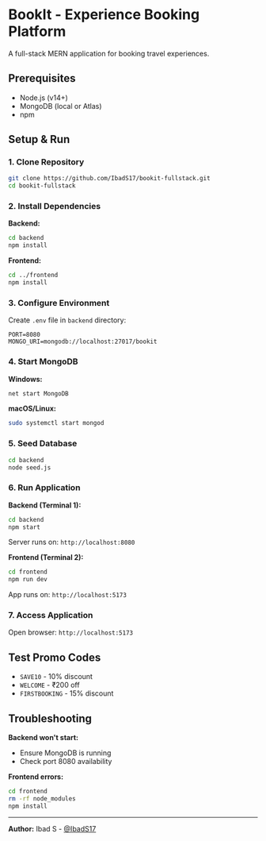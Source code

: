 # BookIt - Experience Booking Platform

A full-stack MERN application for booking travel experiences.

## Prerequisites

- Node.js (v14+)
- MongoDB (local or Atlas)
- npm

## Setup & Run

### 1. Clone Repository

```bash
git clone https://github.com/IbadS17/bookit-fullstack.git
cd bookit-fullstack
```

### 2. Install Dependencies

**Backend:**

```bash
cd backend
npm install
```

**Frontend:**

```bash
cd ../frontend
npm install
```

### 3. Configure Environment

Create `.env` file in `backend` directory:

```env
PORT=8080
MONGO_URI=mongodb://localhost:27017/bookit
```

### 4. Start MongoDB

**Windows:**

```bash
net start MongoDB
```

**macOS/Linux:**

```bash
sudo systemctl start mongod
```

### 5. Seed Database

```bash
cd backend
node seed.js
```

### 6. Run Application

**Backend (Terminal 1):**

```bash
cd backend
npm start
```

Server runs on: `http://localhost:8080`

**Frontend (Terminal 2):**

```bash
cd frontend
npm run dev
```

App runs on: `http://localhost:5173`

### 7. Access Application

Open browser: `http://localhost:5173`

## Test Promo Codes

- `SAVE10` - 10% discount
- `WELCOME` - ₹200 off
- `FIRSTBOOKING` - 15% discount

## Troubleshooting

**Backend won't start:**

- Ensure MongoDB is running
- Check port 8080 availability

**Frontend errors:**

```bash
cd frontend
rm -rf node_modules
npm install
```

---

**Author:** Ibad S - [@IbadS17](https://github.com/IbadS17)
